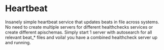 # Heartbeat
Insanely simple heartbeat service that updates beats in file across systems. 
No need to create multiple servers for different healthchecks services or create different apischemas.
Simply start 1 server with autosearch for all relevant beat_* files and voila! you have a combined healthcheck server up and running.
